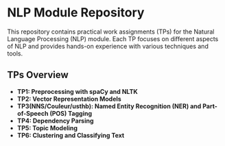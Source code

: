 # NLP Module Repository

This repository contains practical work assignments (TPs) for the Natural Language Processing (NLP) module. Each TP focuses on different aspects of NLP and provides hands-on experience with various techniques and tools.

## TPs Overview

- **TP1: Preprocessing with spaCy and NLTK**
- **TP2: Vector Representation Models**
- **TP3(NNS/Couleur/usthb): Named Entity Recognition (NER) and Part-of-Speech (POS) Tagging**
- **TP4: Dependency Parsing**
- **TP5: Topic Modeling**
- **TP6: Clustering and Classifying Text**
